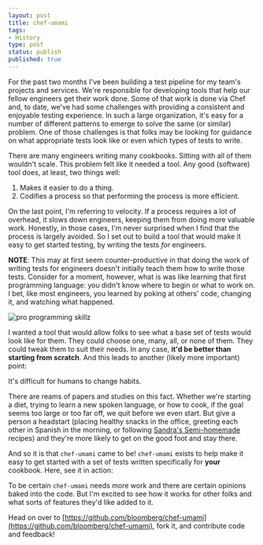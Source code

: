 ```yaml
---
layout: post
title: chef-umami
tags:
- History
type: post
status: publish
published: true
---
```


For the past two months I've been building a test pipeline for my team's
projects and services. We're responsible for developing tools that help our
fellow engineers get their work done. Some of that work is done via Chef and,
to date, we've had some challenges with providing a consistent and enjoyable
testing experience. In such a large organization, it's easy for a number of
different patterns to emerge to solve the same (or similar) problem.
One of those challenges is that folks may be looking for guidance on what
appropriate tests look like or even which types of tests to write.

There are many engineers writing many cookbooks. Sitting with all of them
wouldn't scale. This problem felt like it needed a tool. Any good (software)
tool does, at least, two things well:

1. Makes it easier to do a thing.
2. Codifies a process so that performing the process is more efficient.

On the last point, I'm referring to velocity. If a process requires a lot
of overhead, it slows down engineers, keeping them from doing more valuable
work. Honestly, in those cases, I'm never surprised when I find that the
process is largely avoided. So I set out to build a tool that would make it
easy to get started testing, by writing the tests *for* engineers.

**NOTE**: This may at first seem counter-productive in that doing the work of
writing tests for engineers doesn't initially teach them how to write those
tests. Consider for a moment, however, what is was like learning that first
programming language: you didn't know where to begin or what to work on. I bet,
like most engineers, you learned by poking at others' code, changing it, and watching
what happened.

![pro programming skillz](https://pbs.twimg.com/media/Cf7eHZ1W4AEeZJA.jpg)

I wanted a tool that would allow folks to see what a base set of tests would
look like for them. They could choose one, many, all, or none of them. They
could tweak them to suit their needs. In any case, **it'd be better than starting
from scratch**. And this leads to another (likely more important) point:

It's difficult for humans to change habits.

There are reams of papers and studies on this fact. Whether we're starting a diet,
trying to learn a new spoken language, or how to cook, if the goal seems too
large or too far off, we quit before we even start. But give a person a headstart
(placing healthy snacks in the office, greeting each other in Spanish in the morning,
or following [Sandra's Semi-homemade](http://www.foodnetwork.com/shows/semi-homemade-cooking-with-sandra-lee)
recipes) and they're more likely to get on the good foot and stay there.

And so it is that `chef-umami` came to be! `chef-umami` exists to help make it
easy to get started with a set of tests written specifically for **your**
cookbook. Here, see it in action:

<script type="text/javascript" src="https://asciinema.org/a/138816.js" id="asciicast-138816" async></script>

To be certain `chef-umami` needs more work and there are certain opinions
baked into the code. But I'm excited to see how it works for other folks and
what sorts of features they'd like added to it.

Head on over to [https://github.com/bloomberg/chef-umami](https://github.com/bloomberg/chef-umami),
fork it, and contribute code and feedback!
